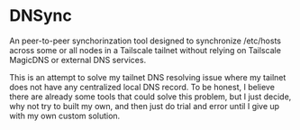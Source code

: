 # DNSync
An peer-to-peer synchorinzation tool designed to synchronize /etc/hosts across some or all nodes in a Tailscale tailnet without relying on Tailscale MagicDNS or external DNS services.

This is an attempt to solve my tailnet DNS resolving issue where my tailnet does not have any centralized local DNS record.
To be honest, I believe there are already some tools that could solve this problem, but I just decide, why not try to built my own, and then just do trial and error until I give up
with my own custom solution.
